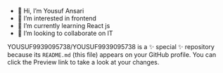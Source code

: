 - 👋 Hi, I’m Yousuf Ansari
- 👀 I’m interested in frontend 
- 🌱 I’m currently learning React js
- 💞️ I’m looking to collaborate on IT


YOUSUF9939095738/YOUSUF9939095738 is a ✨ special ✨ repository because its `README.md` (this file) appears on your GitHub profile.
You can click the Preview link to take a look at your changes.

